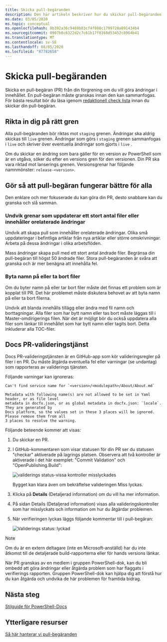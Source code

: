 ```yaml
---
title: Skicka pull-begäranden
description: Den här artikeln beskriver hur du skickar pull-begäranden till databasen PowerShell-dok.
ms.date: 03/05/2020
ms.topic: conceptual
ms.openlocfilehash: 8b392a36c9469b83cf4f088c1799720a091434b4
ms.sourcegitcommit: 0907b8c6322d2c7c61b17f8168d53452c8964b41
ms.translationtype: MT
ms.contentlocale: sv-SE
ms.lasthandoff: 08/05/2020
ms.locfileid: "87782658"
---
```

# <a name="how-to-submit-pull-requests"></a>Skicka pull-begäranden

Skicka en pull-begäran (PR) från din förgrening om du vill göra ändringar i innehållet. En pull-begäran måste granskas innan den kan sammanfogas. För bästa resultat bör du läsa igenom [redaktionell check lista](editorial-checklist.md) innan du skickar din pull-begäran.

## <a name="target-the-correct-branch"></a>Rikta in dig på rätt gren

Alla pull-begäranden bör riktas mot `staging` grenen. Ändringar ska aldrig skickas till `live` grenen. Ändringar som görs i `staging` grenen sammanfogas i `live` och skriver över eventuella ändringar som gjorts i `live` .

Om du skickar en ändring som bara gäller för en version av PowerShell som är en utgåva, söker du efter en versions gren för den versionen. Din PR ska vara riktad mot lanserings grenen. Versionsgrenar har följande namnmönster: `release-<version>`.

## <a name="make-the-pull-request-process-work-better-for-everyone"></a>Gör så att pull-begäran fungerar bättre för alla

Den enklare och mer fokuserade du kan göra din PR, desto snabbare kan du granska och slå samman.

### <a name="avoid-branches-that-update-large-numbers-of-files-or-contain-unrelated-changes"></a>Undvik grenar som uppdaterar ett stort antal filer eller innehåller orelaterade ändringar

Undvik att skapa pull som innehåller orelaterade ändringar. Olika små uppdateringar i befintliga artiklar från nya artiklar eller större omskrivningar. Arbeta på dessa ändringar i olika arbetsflöden.

Mass ändringar skapa pull med ett stort antal ändrade filer. Begränsa din pull-begäran till högst 50 ändrade filer. Stora pull-begäranden är svåra att granska och är mer benägna att innehålla fel.

### <a name="renaming-or-deleting-files"></a>Byta namn på eller ta bort filer

Om du byter namn på eller tar bort filer måste det finnas ett problem som är kopplat till PR. Det här problemet måste diskutera behovet av att byta namn på eller ta bort filerna.

Undvik att blanda innehålls tillägg eller ändra med fil namn och borttagningar. Alla filer som har bytt namn eller tas bort måste läggas till i Master-omdirigerings filen. När det är möjligt bör du också uppdatera alla filer som länkar till innehållet som har bytt namn eller tagits bort. Detta inkluderar alla TOC-filer.

## <a name="docs-pr-validation-service"></a>Docs PR-valideringstjänst

Docs PR-valideringstjänsten är en GitHub-app som kör valideringsregler på filer i en PR. Du måste åtgärda eventuella fel eller varningar (se undantag) som rapporteras av validerings tjänsten.

Följande varningar kan ignoreras:

```
Can't find service name for `<version>/<modulepath>/About/About.md`
```

```
Metadata with following name(s) are not allowed to be set in Yaml header, or as file level
metadata in docfx.json, or as global metadata in docfx.json: `locale`. They are generated by
Docs platform, so the values set in these 3 places will be ignored. Please remove them from all
3 places to resolve the warning.
```

Följande beteende kommer att visas:

1. Du skickar en PR.
1. I GitHub-kommentaren som visar statusen för din PR ser du statusen "checkar" aktiverade på lagrings platsen. Observera att två kontroller är aktiverade i det här exemplet: "Commit Validation" och "OpenPublishing.Build":

   ![validerings status-vissa kontroller misslyckades](media/pull-requests/validation-failed.png)

   Bygget kan klara även om bekräftelse valideringen Miss lyckas.

1. Klicka på **Details** (Detaljerad information) om du vill ha mer information.
1. På sidan Details (Detaljerad information) visas alla valideringskontroller som har misslyckats och information om hur du åtgärdar problemen.
1. När verifieringen lyckas läggs följande kommentar till i pull-begäran:

   ![Validerings status: lyckad](media/pull-requests/build-validation.png)

> [!NOTE]
> Om du är en extern deltagare (inte en Microsoft-anställd) har du inte åtkomst till de detaljerade build-rapporterna eller för hands versions länkar.

När PR granskas av en medlem i gruppen PowerShell-dok, kan du bli ombedd att göra ändringar eller åtgärda problem som har flaggats i verifierings rapporten. Gruppen PowerShell-dok kan hjälpa dig att förstå hur du kan åtgärda och undvika de här problemen för framtida bidrag.

## <a name="next-steps"></a>Nästa steg

[Stilguide för PowerShell-Docs](powershell-style-guide.md)

## <a name="additional-resources"></a>Ytterligare resurser

[Så här hanterar vi pull-begäranden](managing-pull-requests.md)
